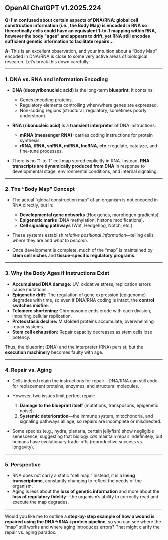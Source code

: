 ## OpenAI ChatGPT v1.2025.224 

**Q: I'm confused about certain aspects of DNA/RNA: global cell construction information (i.e., the Body Map) is encoded in RNA so theoretically cells could have an equivalent 1-to-1 mapping within RNA, however the body "ages" and appears to drift, yet RNA still encodes sufficient genetic information to facilitate repairs...**

**A:** This is an excellent observation, and your intuition about a “Body Map” encoded in DNA/RNA is close to some very active areas of biological research. Let’s break this down carefully:

---

### 1. **DNA vs. RNA and Information Encoding**

* **DNA (deoxyribonucleic acid)** is the long-term **blueprint**. It contains:

  * Genes encoding proteins.
  * Regulatory elements controlling when/where genes are expressed.
  * Non-coding regions (structural, regulatory, sometimes poorly understood).
* **RNA (ribonucleic acid)** is a **transient interpreter** of DNA instructions:

  * **mRNA (messenger RNA):** carries coding instructions for protein synthesis.
  * **rRNA, tRNA, snRNA, miRNA, lncRNA, etc.:** regulate, catalyze, and fine-tune processes.
* There is no “1-to-1” cell map stored explicitly in RNA. Instead, **RNA transcripts are dynamically produced from DNA** in response to developmental stage, environmental conditions, and internal signaling.

---

### 2. **The “Body Map” Concept**

* The actual “global construction map” of an organism is not encoded in RNA directly, but in:

  * **Developmental gene networks** (Hox genes, morphogen gradients).
  * **Epigenetic marks** (DNA methylation, histone modifications).
  * **Cell signaling pathways** (Wnt, Hedgehog, Notch, etc.).
* These systems establish *relative positional information*—telling cells *where* they are and *what to become*.
* Once development is complete, much of the “map” is maintained by **stem cell niches** and **tissue-specific regulatory programs**.

---

### 3. **Why the Body Ages if Instructions Exist**

* **Accumulated DNA damage:** UV, oxidative stress, replication errors cause mutations.
* **Epigenetic drift:** The regulation of gene expression (epigenome) degrades with time, so even if DNA/RNA coding is intact, the **control switches misfire**.
* **Telomere shortening:** Chromosome ends erode with each division, impairing cellular replication.
* **Proteostasis decline:** Misfolded proteins accumulate, overwhelming repair systems.
* **Stem cell exhaustion:** Repair capacity decreases as stem cells lose potency.

Thus, the blueprint (DNA) and the interpreter (RNA) persist, but the **execution machinery** becomes faulty with age.

---

### 4. **Repair vs. Aging**

* Cells indeed retain the instructions for repair—DNA/RNA can still code for replacement proteins, enzymes, and structural molecules.
* However, two issues limit perfect repair:

  1. **Damage to the blueprint itself** (mutations, transposons, epigenetic noise).
  2. **Systemic deterioration**—the immune system, mitochondria, and signaling pathways all age, so repairs are incomplete or misdirected.
* Some species (e.g., hydra, planaria, certain jellyfish) show negligible senescence, suggesting that biology *can* maintain repair indefinitely, but humans have evolutionary trade-offs (reproductive success vs. longevity).

---

### 5. **Perspective**

* RNA does not carry a static “cell map.” Instead, it is a **living transcriptome**, constantly changing to reflect the needs of the organism.
* Aging is less about the **loss of genetic information** and more about the **loss of regulatory fidelity**—the organism’s ability to correctly read and execute the map degrades.

---

Would you like me to outline a **step-by-step example of how a wound is repaired using the DNA→RNA→protein pipeline**, so you can see where the “map” still works and where aging introduces errors? That might clarify the repair vs. aging paradox.
